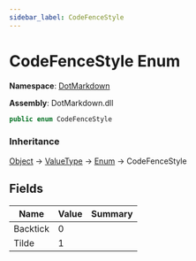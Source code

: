 ```yaml
---
sidebar_label: CodeFenceStyle
---
```


# CodeFenceStyle Enum

**Namespace**: [DotMarkdown](../index.md)

**Assembly**: DotMarkdown\.dll

```csharp
public enum CodeFenceStyle
```

### Inheritance

[Object](https://docs.microsoft.com/en-us/dotnet/api/system.object) &#x2192; [ValueType](https://docs.microsoft.com/en-us/dotnet/api/system.valuetype) &#x2192; [Enum](https://docs.microsoft.com/en-us/dotnet/api/system.enum) &#x2192; CodeFenceStyle

## Fields

| Name | Value | Summary |
| ---- | ----- | ------- |
| Backtick | 0 |
| Tilde | 1 |

